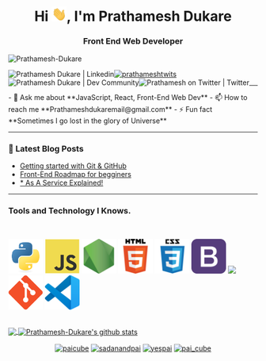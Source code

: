 <h1 align="center">Hi <img src="https://raw.githubusercontent.com/ABSphreak/ABSphreak/master/gifs/Hi.gif" width="30px">, I'm Prathamesh Dukare</h1>
<h3 align="center">Front End Web Developer </h3>
<p align="left"> <img src="https://komarev.com/ghpvc/?username=Prathamesh-Dukare" alt="Prathamesh-Dukare" /> </p><a href="https://twitter.com/prathameshtwits" target="blank"><img src="https://img.shields.io/twitter/follow/prathameshtwits?logo=twitter&style=for-the-badge" alt="prathameshtwits" /></a>

<a href="https://www.linkedin.com/in/prathameshdukare" target="_blank">
  <img align="left" alt="Prathamesh Dukare | Linkedin" src="https://img.shields.io/badge/LinkedIn-0077B5?style=for-the-badge&logo=linkedin&logoColor=white" />
</a>
<a href="https://dev.to/prathameshkdukare" target="_blank">
  <img align="left" alt="Prathamesh Dukare | Dev Community" src="https://img.shields.io/badge/dev-000000.svg?&style=for-the-badge&logo=Dev&logoColor=white" />
</a>
<a href="https://www.twitter.com/prathameshtwits" target="_blank">
  <img align="left" alt="Prathamesh on Twitter | Twitter" src="https://img.shields.io/badge/Twitter-00ACEE?style=for-the-badge&logo=twitter&logoColor=white" />
</a>
<br><hr>
- 💬 Ask me about **JavaScript, React, Front-End Web Dev**
- 📫 How to reach me **Prathameshdukaremail@gmail.com**
- ⚡ Fun fact **Sometimes I go lost in the glory of Universe**
<hr>

### 📝 Latest Blog Posts
<!-- BLOG-POST-LIST:START -->
- [Getting started with Git & GitHub](https://dev.to/prathameshkdukare/getting-started-with-git-github-1c1i)
- [Front-End Roadmap for begginers](https://dev.to/prathameshkdukare/front-end-roadmap-for-begginers-379i)
- [* As A Service Explained!](https://dev.to/prathameshkdukare/as-a-service-4coc)
<!-- BLOG-POST-LIST:END -->
<hr>

### **Tools and Technology I Knows.**
<br>

<code><a href="https://www.python.org/" target="_blank"><img height="70" src="https://raw.githubusercontent.com/devicons/devicon/master/icons/python/python-original.svg"></a></code>
<code><a href="https://developer.mozilla.org/en-US/docs/Web/JavaScript" target="_blank"><img height="70" src="https://raw.githubusercontent.com/devicons/devicon/master/icons/javascript/javascript-original.svg"></a></code>
<code><a href="https://nodejs.org/" target="_blank"><img height="70" src="https://raw.githubusercontent.com/github/explore/80688e429a7d4ef2fca1e82350fe8e3517d3494d/topics/nodejs/nodejs.png"></a></code>
<code><a href="https://developer.mozilla.org/en-US/docs/Web/HTML/" target="_blank"><img height="70" src="https://raw.githubusercontent.com/github/explore/80688e429a7d4ef2fca1e82350fe8e3517d3494d/topics/html/html.png"></a></code>
<code><a href="https://developer.mozilla.org/en-US/docs/Web/CSS/" target="_blank"><img height="70" src="https://raw.githubusercontent.com/github/explore/80688e429a7d4ef2fca1e82350fe8e3517d3494d/topics/css/css.png"></a></code>
<code><a href="https://getbootstrap.com/" target="_blank"><img height="70" src="https://raw.githubusercontent.com/github/explore/80688e429a7d4ef2fca1e82350fe8e3517d3494d/topics/bootstrap/bootstrap.png"></a></code>
<code><a href="https://reactjs.org/" target="_blank"><img height="70" src="https://upload.wikimedia.org/wikipedia/commons/thumb/a/a7/React-icon.svg/220px-React-icon.svg.png"></a></code>
<code><a href="https://git-scm.com/" target="_blank"><img height="70" src="https://raw.githubusercontent.com/devicons/devicon/master/icons/git/git-original.svg"></a></code>
<code><a href="https://code.visualstudio.com/" target="_blank"><img height="70" src="https://raw.githubusercontent.com/github/explore/80688e429a7d4ef2fca1e82350fe8e3517d3494d/topics/visual-studio-code/visual-studio-code.png"></a></code>

<br>

<a href="https://github.com/Prathamesh-Dukare/github-readme-stats">
  <img align="center" src="https://github-readme-stats.vercel.app/api/top-langs/?username=Prathamesh-Dukare&theme=radical&hide=glsl,python" />
</a>
<a href="https://github.com/Prathamesh-Dukare/github-readme-stats">
  <img align="center" src="https://github-readme-stats.vercel.app/api?username=Prathamesh-Dukare&show_icons=true&theme=radical&line_height=27" alt="Prathamesh-Dukare's github stats" />
</a>

<p align="center">
<a href="https://twitter.com/prathameshtwits" target="blank"><img align="center" src="https://cdn.jsdelivr.net/npm/simple-icons@3.0.1/icons/twitter.svg" alt="paicube" height="20" width="20" /></a>
<a href="https://linkedin.com/in/prathameshdukare" target="blank"><img align="center" src="https://cdn.jsdelivr.net/npm/simple-icons@3.0.1/icons/linkedin.svg" alt="sadanandpai" height="20" width="20" /></a>
<a href="https://www.facebook.com/prathamesh.dukare.7" target="blank"><img align="center" src="https://cdn.jsdelivr.net/npm/simple-icons@3.0.1/icons/facebook.svg" alt="yespai" height="20" width="20" /></a>
<a href="https://instagram.com/its_duke__?igshid=1d2t9sxfqwhkp" target="blank"><img align="center" src="https://cdn.jsdelivr.net/npm/simple-icons@3.0.1/icons/instagram.svg" alt="pai_cube" height="20" width="20" /></a>
</p>

<!---
Prathamesh-Dukare/Prathamesh-Dukare is a ✨ special ✨ repository because its `README.md` (this file) appears on your GitHub profile.
You can click the Preview link to take a look at your changes.
--->
